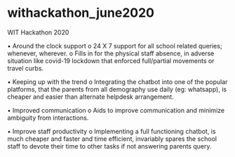 # withackathon_june2020
WIT Hackathon 2020

•	Around the clock support
o	 24 X 7 support for all school related queries; whenever, wherever.
o	Fills in for the physical staff absence, in adverse situation like covid-19 lockdown that enforced full/partial movements or travel curbs.

•	Keeping up with the trend
o	Integrating  the chatbot into one of the popular platforms, that the parents from all demography use daily (eg:  whatsapp), is cheaper and easier than alternate helpdesk arrangement.

•	Improved communication 
o	Aids to improve communication and minimize ambiguity from interactions.

•	Improve staff productivity
o	Implementing a full functioning chatbot, is much cheaper and faster and time efficient, invariably spares the school staff to devote their time to other tasks if not answering parents query.
